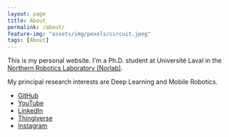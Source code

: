 ```yaml
---
layout: page
title: About
permalink: /about/
feature-img: "assets/img/pexels/circuit.jpeg"
tags: [About]
---
```


<!-- TODO add more content here -->
This is my personal website. I'm a Ph.D. student at Université Laval in the [Northern Robotics Laboratory (Norlab)](https://norlab.ulaval.ca/).

My principal research interests are Deep Learning and Mobile Robotics.

- [GitHub](https://github.com/willGuimont)
- [YouTube](https://www.youtube.com/@willGuimont)
- [LinkedIn](https://www.linkedin.com/in/william-guimont-martin/)
- [Thingiverse](https://www.thingiverse.com/wigum/designs)
- [Instagram](https://www.instagram.com/wilguimont/)

[will]: https://github.com/willGuimont
